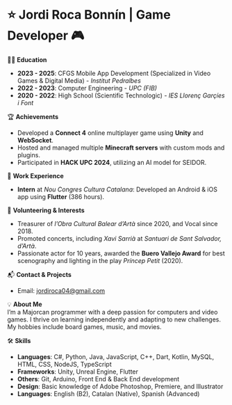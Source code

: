 # ⭐ Jordi Roca Bonnín | Game Developer 🎮

👨‍🎓 **Education**  
- **2023 - 2025**: CFGS Mobile App Development (Specialized in Video Games & Digital Media) - *Institut Pedralbes*  
- **2022 - 2023**: Computer Engineering - *UPC (FIB)*  
- **2020 - 2022**: High School (Scientific Technologic) - *IES Llorenç Garçíes i Font*

🏆 **Achievements**  
- Developed a **Connect 4** online multiplayer game using **Unity** and **WebSocket**.  
- Hosted and managed multiple **Minecraft servers** with custom mods and plugins.  
- Participated in **HACK UPC 2024**, utilizing an AI model for SEIDOR.

💼 **Work Experience**  
- **Intern** at *Nou Congres Cultura Catalana*: Developed an Android & iOS app using **Flutter** (386 hours).

🤝 **Volunteering & Interests**  
- Treasurer of *l’Obra Cultural Balear d’Artà* since 2020, and Vocal since 2018.  
- Promoted concerts, including *Xavi Sarrià* at *Santuari de Sant Salvador, d’Artà*.  
- Passionate actor for 10 years, awarded the **Buero Vallejo Award** for best scenography and lighting in the play *Príncep Petit* (2020).

📬 **Contact & Projects**  
- Email: jordiroca04@gmail.com  

💡 **About Me**  
I’m a Majorcan programmer with a deep passion for computers and video games. I thrive on learning independently and adapting to new challenges. My hobbies include board games, music, and movies. 

🛠️ **Skills**  
- **Languages**: C#, Python, Java, JavaScript, C++, Dart, Kotlin, MySQL, HTML, CSS, NodeJS, TypeScript  
- **Frameworks**: Unity, Unreal Engine, Flutter  
- **Others**: Git, Arduino, Front End & Back End development  
- **Design**: Basic knowledge of Adobe Photoshop, Premiere, and Illustrator  
- **Languages**: English (B2), Catalan (Native), Spanish (Advanced)
